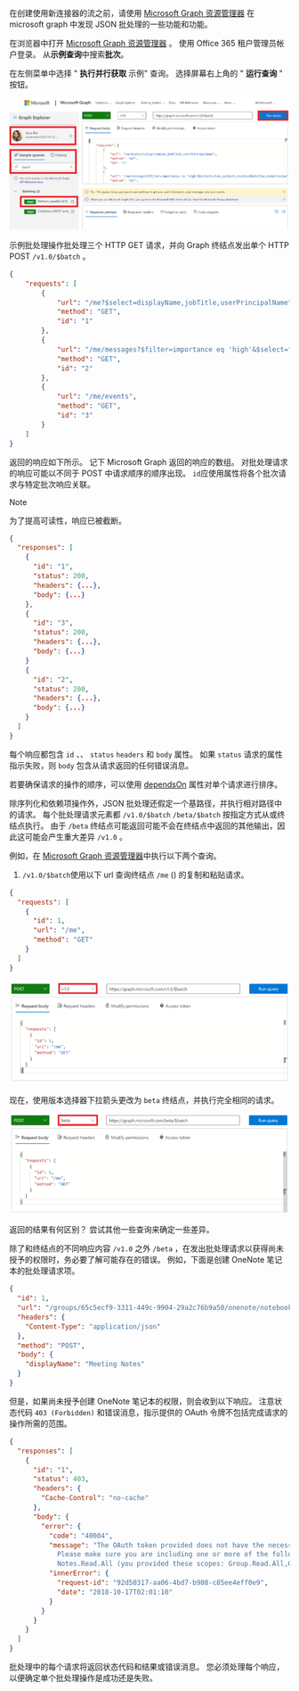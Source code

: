 <!-- markdownlint-disable MD002 MD041 -->

在创建使用新连接器的流之前，请使用 [Microsoft Graph 资源管理器](https://developer.microsoft.com/graph/graph-explorer) 在 microsoft graph 中发现 JSON 批处理的一些功能和功能。

在浏览器中打开 [Microsoft Graph 资源管理器](https://developer.microsoft.com/graph/graph-explorer) 。 使用 Office 365 租户管理员帐户登录。 从**示例查询**中搜索**批次**。

在左侧菜单中选择 " **执行并行获取** 示例" 查询。 选择屏幕右上角的 " **运行查询** " 按钮。

![图浏览器中的 "示例查询" 选项卡的屏幕截图](./images/sample-queries.png)

示例批处理操作批处理三个 HTTP GET 请求，并向 Graph 终结点发出单个 HTTP POST `/v1.0/$batch` 。

```json
{
    "requests": [
        {
            "url": "/me?$select=displayName,jobTitle,userPrincipalName",
            "method": "GET",
            "id": "1"
        },
        {
            "url": "/me/messages?$filter=importance eq 'high'&$select=from,subject,receivedDateTime,bodyPreview",
            "method": "GET",
            "id": "2"
        },
        {
            "url": "/me/events",
            "method": "GET",
            "id": "3"
        }
    ]
}
```

返回的响应如下所示。 记下 Microsoft Graph 返回的响应的数组。 对批处理请求的响应可能以不同于 POST 中请求顺序的顺序出现。 `id`应使用属性将各个批次请求与特定批次响应关联。

> [!NOTE]
> 为了提高可读性，响应已被截断。

```json
{
  "responses": [
    {
      "id": "1",
      "status": 200,
      "headers": {...},
      "body": {...}
    },
    {
      "id": "3",
      "status": 200,
      "headers": {...},
      "body": {...}
    }
    {
      "id": "2",
      "status": 200,
      "headers": {...},
      "body": {...}
    }
  ]
}
```

每个响应都包含 `id` 、、 `status` `headers` 和 `body` 属性。 如果 `status` 请求的属性指示失败，则 `body` 包含从请求返回的任何错误消息。

若要确保请求的操作的顺序，可以使用 [dependsOn](https://docs.microsoft.com/graph/json-batching#sequencing-requests-with-the-dependson-property) 属性对单个请求进行排序。

除序列化和依赖项操作外，JSON 批处理还假定一个基路径，并执行相对路径中的请求。 每个批处理请求元素都 `/v1.0/$batch` `/beta/$batch` 按指定方式从或终结点执行。 由于 `/beta` 终结点可能返回可能不会在终结点中返回的其他输出，因此这可能会产生重大差异 `/v1.0` 。

例如，在 [Microsoft Graph 资源管理器](https://developer.microsoft.com/graph/graph-explorer)中执行以下两个查询。

1. `/v1.0/$batch`使用以下 url 查询终结点 `/me` () 的复制和粘贴请求。

```json
{
  "requests": [
    {
      "id": 1,
      "url": "/me",
      "method": "GET"
    }
  ]
}
```

![选择了 v1.0 的 Graph 浏览器中批查询的屏幕截图](./images/batch-v1.png)

现在，使用版本选择器下拉箭头更改为 `beta` 终结点，并执行完全相同的请求。

![图-浏览-4](./images/batch-beta.png)

返回的结果有何区别？ 尝试其他一些查询来确定一些差异。

除了和终结点的不同响应内容 `/v1.0` 之外 `/beta` ，在发出批处理请求以获得尚未授予的权限时，务必要了解可能存在的错误。 例如，下面是创建 OneNote 笔记本的批处理请求项。

```json
{
  "id": 1,
  "url": "/groups/65c5ecf9-3311-449c-9904-29a2c76b9a50/onenote/notebooks",
  "headers": {
    "Content-Type": "application/json"
  },
  "method": "POST",
  "body": {
    "displayName": "Meeting Notes"
  }
}
```

但是，如果尚未授予创建 OneNote 笔记本的权限，则会收到以下响应。 注意状态代码 `403 (Forbidden)` 和错误消息，指示提供的 OAuth 令牌不包括完成请求的操作所需的范围。

```json
{
  "responses": [
    {
      "id": "1",
      "status": 403,
      "headers": {
        "Cache-Control": "no-cache"
      },
      "body": {
        "error": {
          "code": "40004",
          "message": "The OAuth token provided does not have the necessary scopes to complete the request.
            Please make sure you are including one or more of the following scopes: Notes.ReadWrite.All,
            Notes.Read.All (you provided these scopes: Group.Read.All,Group.ReadWrite.All,User.Read,User.Read.All)",
          "innerError": {
            "request-id": "92d50317-aa06-4bd7-b908-c85ee4eff0e9",
            "date": "2018-10-17T02:01:10"
          }
        }
      }
    }
  ]
}
```

批处理中的每个请求将返回状态代码和结果或错误消息。 您必须处理每个响应，以便确定单个批处理操作是成功还是失败。
